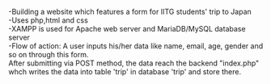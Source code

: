 -Building a website which features a form for IITG students' trip to Japan <br>
-Uses php,html and css <br>
-XAMPP is used for Apache web server and MariaDB/MySQL database server <br>
-Flow of action: A user inputs his/her data like name, email, age, gender and so on through this form. <br> After submitting via POST method, the data reach the backend "index.php" whch writes the data into table 'trip' in database 'trip' and store there.
